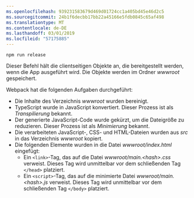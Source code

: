 ```yaml
---
ms.openlocfilehash: 939231583679d469d01724cc1a405bd45e46d2c5
ms.sourcegitcommit: 24b1f6decbb17bb22a45166e5fdb0845c65af498
ms.translationtype: MT
ms.contentlocale: de-DE
ms.lasthandoff: 03/01/2019
ms.locfileid: "57175885"
---
```

```console
npm run release
```

Dieser Befehl hält die clientseitigen Objekte an, die bereitgestellt werden, wenn die App ausgeführt wird. Die Objekte werden im Ordner *wwwroot* gespeichert.

Webpack hat die folgenden Aufgaben durchgeführt:

* Die Inhalte des Verzeichnis *wwwroot* wurden bereinigt.
* TypeScript wurde in JavaScript konvertiert. Dieser Prozess ist als *Transpilierung* bekannt.
* Der generierte JavaScript-Code wurde gekürzt, um die Dateigröße zu reduzieren. Dieser Prozess ist als *Minimierung* bekannt.
* Die verarbeiteten JavaScript-, CSS- und HTML-Dateien wurden aus *src* in das Verzeichnis *wwwroot* kopiert.
* Die folgenden Elemente wurden in die Datei *wwwroot/index.html* eingefügt:
    * Ein `<link>`-Tag, das auf die Datei *wwwroot/main.\<hash\>.css* verweist. Dieses Tag wird unmittelbar vor dem schließenden Tag `</head>` platziert.
    * Ein `<script>`-Tag, das auf die minimierte Datei *wwwroot/main.\<hash\>.js* verweist. Dieses Tag wird unmittelbar vor dem schließenden Tag `</body>` platziert.
